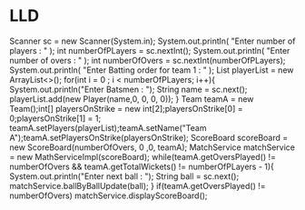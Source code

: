 # LLD
Scanner sc = new Scanner(System.in);
        System.out.println( "Enter number of players : " );
        int numberOfPLayers = sc.nextInt();
        System.out.println( "Enter number of overs : " );
        int numberOfOvers = sc.nextInt(numberOfPLayers);
        System.out.println( "Enter Batting order for team 1 : " );
        List<Player> playerList = new ArrayList<>();
        for(int i = 0 ; i < numberOfPLayers; i++){
            System.out.println("Enter Batsmen : ");
            String name = sc.next();
            playerList.add(new Player(name,0, 0, 0, 0));
        }
        Team teamA = new Team();int[] playersOnStrike = new int[2];playersOnStrike[0] = 0;playersOnStrike[1] = 1;
        teamA.setPlayers(playerList);teamA.setName("Team A");teamA.setPlayersOnStrike(playersOnStrike);
        ScoreBoard scoreBoard = new ScoreBoard(numberOfOvers, 0 ,0, teamA);
        MatchService matchService = new MathServiceImpl(scoreBoard);
        while(teamA.getOversPlayed() != numberOfOvers && teamA.getTotalWickets() != numberOfPLayers - 1){
            System.out.println("Enter next ball : ");
            String ball = sc.next();
            matchService.ballByBallUpdate(ball);
        }
        if(teamA.getOversPlayed() != numberOfOvers)
            matchService.displayScoreBoard();